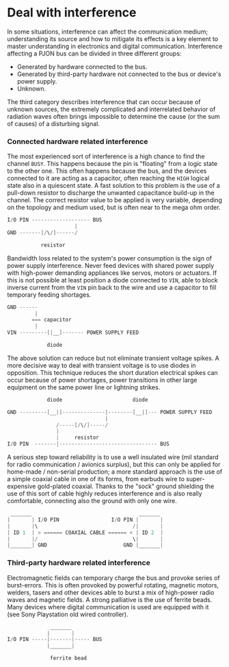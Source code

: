 # Deal with interference

In some situations, interference can affect the communication medium; understanding its source and how to mitigate its effects is a key element to master understanding in electronics and digital communication. Interference affecting a PJON bus can be divided in three different groups:
- Generated by hardware connected to the bus.
- Generated by third-party hardware not connected to the bus or device's power supply.
- Unknown.

The third category describes interference that can occur because of unknown sources, the extremely complicated and interrelated behavior of radiation waves often brings impossible to determine the cause (or the sum of causes) of a disturbing signal.

### Connected hardware related interference
The most experienced sort of interference is a high chance to find the channel `BUSY`. This happens because the pin is "floating" from a logic state to the other one. This often happens because the bus, and the devices connected to it are acting as a capacitor, often reaching the `HIGH` logical state also in a quiescent state. A fast solution to this problem is the use of a pull-down resistor to discharge the unwanted capacitance build-up in the channel. The correct resistor value to be applied is very variable, depending on the topology and medium used, but is often near to the mega ohm order.
```cpp
I/O PIN ------------------- BUS
                      |
GND -------[/\/]------/

           resistor
```
Bandwidth loss related to the system's power consumption is the sign of power supply interference. Never feed devices with shared power supply with high-power demanding appliances like servos, motors or actuators. If this is not possible at least position a diode connected to `VIN`, able to block inverse current from the `VIN` pin back to the wire and use a capacitor to fill temporary feeding shortages.
```cpp
GND ------
         |    
        === capacitor
         |
VIN ---------[|__]------- POWER SUPPLY FEED

             diode
```
The above solution can reduce but not eliminate transient voltage spikes. A more decisive way to deal with transient voltage is to use diodes in opposition. This technique reduces the short duration electrical spikes can occur because of power shortages, power transitions in other large equipment on the same power line or lightning strikes.
```cpp
             diode                       diode

GND ---------[__|]--------------|--------[__|]--- POWER SUPPLY FEED
                                |                
                /-----[/\/]-----/  
                |
                |     resistor
I/O PIN  -------|-------------------------------- BUS                         
```
A serious step toward reliability is to use a well insulated wire (mil standard for radio communication / avionics surplus), but this can only be applied for home-made / non-serial production; a more standard approach is the use of a simple coaxial cable in one of its forms, from earbuds wire to super-expensive gold-plated coaxial. Thanks to the "sock" ground shielding the use of this sort of cable highly reduces interference and is also really comfortable, connecting also the ground with only one wire.

```cpp
 _______                                   _______
|       | I/O PIN                 I/O PIN |       |
|       |\                               /|       |
| ID 1  | > ====== COAXIAL CABLE ====== < | ID 2  |
|       |/                               \|       |
|_______| GND                         GND |_______|
```    

### Third-party hardware related interference
Electromagnetic fields can temporary charge the bus and provoke series of burst-errors. This is often provoked by powerful rotating, magnetic motors, welders, tasers and other devices able to burst a mix of high-power radio waves and magnetic fields. A strong palliative is the use of ferrite beads. Many devices where digital communication is used are equipped with it (see Sony Playstation old wired controller).
```cpp
              _______
             |       |
I/O PIN -----|-------|----- BUS
             |_______|

              ferrite bead
```   

